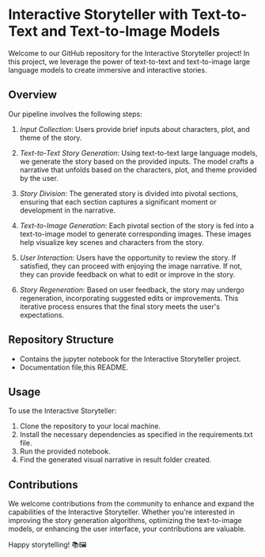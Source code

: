 # Interactive Storyteller with Text-to-Text and Text-to-Image Models

Welcome to our GitHub repository for the Interactive Storyteller project! In this project, we leverage the power of text-to-text and text-to-image large language models to create immersive and interactive stories.

## Overview

Our pipeline involves the following steps:

1. *Input Collection*: Users provide brief inputs about characters, plot, and theme of the story.

2. *Text-to-Text Story Generation*: Using text-to-text large language models, we generate the story based on the provided inputs. The model crafts a narrative that unfolds based on the characters, plot, and theme provided by the user.

3. *Story Division*: The generated story is divided into pivotal sections, ensuring that each section captures a significant moment or development in the narrative.

4. *Text-to-Image Generation*: Each pivotal section of the story is fed into a text-to-image model to generate corresponding images. These images help visualize key scenes and characters from the story.

5. *User Interaction*: Users have the opportunity to review the story. If satisfied, they can proceed with enjoying the image narrative. If not, they can provide feedback on what to edit or improve in the story.

6. *Story Regeneration*: Based on user feedback, the story may undergo regeneration, incorporating suggested edits or improvements. This iterative process ensures that the final story meets the user's expectations.

## Repository Structure

- Contains the jupyter notebook for the Interactive Storyteller project.
- Documentation file,this README.

## Usage

To use the Interactive Storyteller:

1. Clone the repository to your local machine.
2. Install the necessary dependencies as specified in the requirements.txt file.
3. Run the provided notebook.
4. Find the generated visual narrative in result folder created.

## Contributions

We welcome contributions from the community to enhance and expand the capabilities of the Interactive Storyteller. Whether you're interested in improving the story generation algorithms, optimizing the text-to-image models, or enhancing the user interface, your contributions are valuable.

Happy storytelling! 📚🖼
